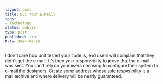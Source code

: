```yaml
---
layout: post
title: BCC Your E-Mails
tags:
- Technology
status: publish
type: post
published: true
Date: 2004-09-09
---
```

I don't care how unit tested your code is, end users will complain that they didn't get the e-mail.  It's then your responsibilty to prove that the e-mail was sent.  You can't rely on your users choosing to configure their system to e-mail the designers.  Create some address whose sole resposibility is a mail archive and where delivery will be nearly guaranteed.
